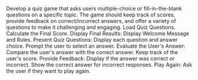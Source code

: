 Develop a quiz game that asks users multiple-choice or fill-in-the-blank questions on a
specific topic. The game should keep track of scores, provide feedback on
correct/incorrect answers, and offer a variety of questions to make it challenging and
engaging.
Load Quiz Questions. Calculate the Final Score. Display Final Results: Display Welcome Message and Rules.
Present Quiz Questions: Display each question and answer choice. Prompt the user to
select an answer.
Evaluate the User's Answer: Compare the user's answer with the correct answer. Keep
track of the user's score.
Provide Feedback: Display if the answer was correct or incorrect. Show the correct
answer for incorrect responses.
Play Again: Ask the user if they want to play again.
